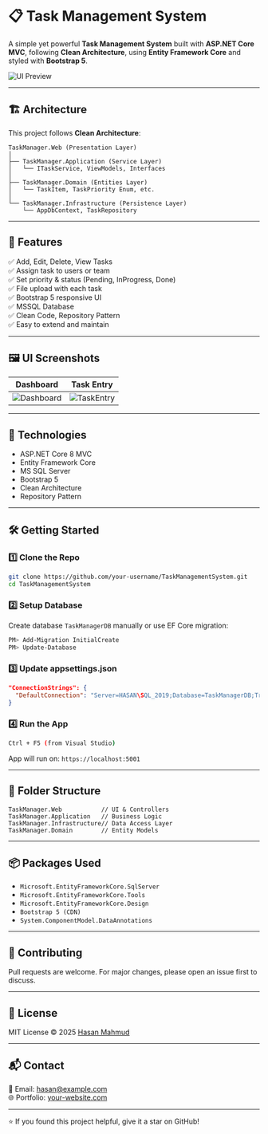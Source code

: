 
# 📋 Task Management System

A simple yet powerful **Task Management System** built with **ASP.NET Core MVC**, following **Clean Architecture**, using **Entity Framework Core** and styled with **Bootstrap 5**.

![UI Preview](https://user-images.githubusercontent.com/your-screenshot.png)

---

## 🏗 Architecture

This project follows **Clean Architecture**:

```
TaskManager.Web (Presentation Layer)
│
├── TaskManager.Application (Service Layer)
│   └── ITaskService, ViewModels, Interfaces
│
├── TaskManager.Domain (Entities Layer)
│   └── TaskItem, TaskPriority Enum, etc.
│
└── TaskManager.Infrastructure (Persistence Layer)
    └── AppDbContext, TaskRepository
```

---

## 🚀 Features

✅ Add, Edit, Delete, View Tasks  
✅ Assign task to users or team  
✅ Set priority & status (Pending, InProgress, Done)  
✅ File upload with each task  
✅ Bootstrap 5 responsive UI  
✅ MSSQL Database  
✅ Clean Code, Repository Pattern  
✅ Easy to extend and maintain  

---

## 🖼 UI Screenshots

| Dashboard | Task Entry |
|-----------|------------|
| ![Dashboard](https://user-images.githubusercontent.com/dashboard.png) | ![TaskEntry](https://user-images.githubusercontent.com/taskentry.png) |

---

## 🧰 Technologies

- ASP.NET Core 8 MVC
- Entity Framework Core
- MS SQL Server
- Bootstrap 5
- Clean Architecture
- Repository Pattern

---

## 🛠 Getting Started

### 1️⃣ Clone the Repo

```bash
git clone https://github.com/your-username/TaskManagementSystem.git
cd TaskManagementSystem
```

### 2️⃣ Setup Database

Create database `TaskManagerDB` manually or use EF Core migration:

```bash
PM> Add-Migration InitialCreate
PM> Update-Database
```

### 3️⃣ Update appsettings.json

```json
"ConnectionStrings": {
  "DefaultConnection": "Server=HASAN\SQL_2019;Database=TaskManagerDB;Trusted_Connection=True;MultipleActiveResultSets=True;TrustServerCertificate=True"
}
```

### 4️⃣ Run the App

```bash
Ctrl + F5 (from Visual Studio)
```

App will run on: `https://localhost:5001`

---

## 📁 Folder Structure

```
TaskManager.Web           // UI & Controllers
TaskManager.Application   // Business Logic
TaskManager.Infrastructure// Data Access Layer
TaskManager.Domain        // Entity Models
```

---

## 📦 Packages Used

- `Microsoft.EntityFrameworkCore.SqlServer`
- `Microsoft.EntityFrameworkCore.Tools`
- `Microsoft.EntityFrameworkCore.Design`
- `Bootstrap 5 (CDN)`
- `System.ComponentModel.DataAnnotations`

---

## 🤝 Contributing

Pull requests are welcome. For major changes, please open an issue first to discuss.

---

## 📄 License

MIT License © 2025 [Hasan Mahmud](https://github.com/your-profile)

---

## 📬 Contact

📧 Email: hasan@example.com  
🌐 Portfolio: [your-website.com](https://your-website.com)

---

⭐ If you found this project helpful, give it a star on GitHub!
